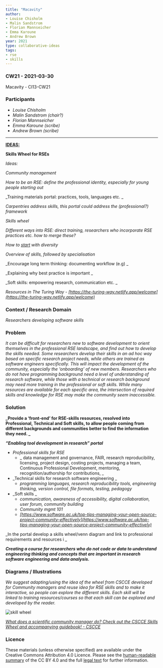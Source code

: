```yaml
---
title: "Macavity"
author:
- Louise Chisholm
- Malin Sandstrom
- Florian Mannseicher
- Emma Karoune
- Andrew Brown
year: 2021
type: collaborative-ideas
tags:
- rse
- skills
---
```


### CW21 - 2021-03-30

Macavity - CI13-CW21

### **Participants**

* _Louise Chisholm_
* _Malin Sandstrom (chair?)_
* _Florian Mannseicher_
* _Emma Karoune (scribe)_
* _Andrew Brown (scribe)_

---


**<span style="text-decoration:underline;">IDEAS:</span>**

**Skills Wheel for RSEs**

_Ideas:_

_Community management_

_How to be an RSE: define the professional identity, especially for young people starting out_

_Training materials portal: practices, tools, languages etc. _

_Carpentries address skills, this portal could address the (professional?) framework_

_Skills wheel_

_Different ways into RSE: direct training, researchers who incorporate RSE practices etc. how to merge these?_

_How to <span style="text-decoration:underline;">start</span> with diversity_

_Overview of skills, followed by specialisation_

_Encourage long term thinking: documenting workflow (e.g) _

_Explaining why best practice is important _

_Soft skills: empowering research, communication etc.  _

_Resources in The Turing Way - [https://the-turing-way.netlify.app/welcome](https://the-turing-way.netlify.app/welcome)_


### **Context / Research Domain**

_Researchers developing software skills_


### **Problem**

_It can be difficult for researchers new to software development to orient themselves in the professional RSE landscape, and find out how to develop the skills needed. Some researchers develop their skills in an ad hoc way based on specific research project needs, while others are trained as software engineers specifically. This will impact the development of the community, especially the ‘onboarding’ of new members. Researchers who do not have programming background need a level of understanding of research software, while those with a technical or research background may need more training in the professional or soft skills. While many resources are available for each specific area, the intersection of required skills and knowledge for RSE may make the community seem inaccessible._


### **Solution**


**_Provide a ‘front-end’ for RSE-skills resources, resolved into Professional, Technical and Soft skills, to allow people coming from different backgrounds and communities better to find the information they need. _**

**_“Enabling tool development in research” portal_**



*   _Professional skills for RSE_
    *   _ data management and governance, FAIR, research reproducibility, licensing, project design, costing projects, managing a team, Continuous Professional Development, mentoring, recognition/authorship for contributions, _
*   _Technical skills for research software engineering _
    *   _programming languages, research reproducibility tools, engineering thinking, version control, file formats, testing, pedagogy_
*   _Soft skills _
    *   _communication, awareness of accessibility, digital collaboration, user forum, community building_
    *   _Community mgmt 101_
    *   _[https://www.software.ac.uk/top-tips-managing-your-open-source-project-community-effectively](https://www.software.ac.uk/top-tips-managing-your-open-source-project-community-effectively)_

_In the portal develop a skills wheel/venn diagram and link to professional requirements and resources i _

**_Creating a course for researchers who do not code or data to understand engineering thinking and concepts that are important in research software engineering and data analysis._**


### **Diagrams / Illustrations**

_We suggest adapting/using the idea of the wheel from CSCCE developed for Community managers and reuse idea for RSE skills and to make it interactive, so people can explore the different skills. Each skill will be linked to training resources/courses so that each skill can be explored and developed by the reader._




![skill wheel](../images/cw21-skills.jpg)


_[What does a scientific community manager do? Check out the CSCCE Skills Wheel and accompanying guidebook! - CSCCE](https://www.cscce.org/2021/01/25/what-does-a-scientific-community-manager-do-check-out-the-cscce-skills-wheel-and-accompanying-guidebook/)_


### Licence

These materials (unless otherwise specified) are available under the Creative Commons Attribution 4.0 Licence. Please see the [human-readable summary](https://creativecommons.org/licenses/by/4.0/) of the CC BY 4.0 and the full [legal text](https://creativecommons.org/licenses/by/4.0/legalcode) for further information. 


